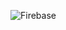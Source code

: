 ![Firebase](https://github.com/mrgsdev/Swiftbook/assets/157994617/a40d61e1-6656-40c7-894a-50eaad37e342)
